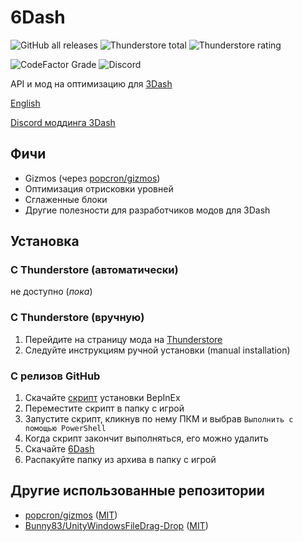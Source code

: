 # 6Dash
![GitHub all releases](https://img.shields.io/github/downloads/cgytrus/SixDash/total?label=загрузки%20с%20GitHub)
![Thunderstore total](https://img.shields.io/badge/dynamic/json?color=yellowgreen&label=загрузки%20с%20Thunderstore&query=%24.total_downloads&url=https%3A%2F%2F3dash.thunderstore.io%2Fapi%2Fexperimental%2Fpackage%2FConfiG%2F6Dash)
![Thunderstore rating](https://img.shields.io/badge/dynamic/json?color=blue&label=рейтинг%20на%20Thunderstore&query=%24.rating_score&url=https%3A%2F%2F3dash.thunderstore.io%2Fapi%2Fexperimental%2Fpackage%2FConfiG%2F6Dash)

![CodeFactor Grade](https://img.shields.io/codefactor/grade/github/cgytrus/SixDash?label=качество%20кода)
![Discord](https://img.shields.io/discord/1013929489882951680?label=чат)

API и мод на оптимизацию для [3Dash](https://delugedrop.itch.io/3dash)

[English](README.md)

[Discord моддинга 3Dash](https://discord.gg/GhJaXmhf6a)

## Фичи
- Gizmos (через [popcron/gizmos](https://github.com/popcron/gizmos))
- Оптимизация отрисковки уровней
- Сглаженные блоки
- Другие полезноcти для разработчиков модов для 3Dash

## Установка
### С Thunderstore (автоматически)
не доступно (*пока*)

### С Thunderstore (вручную)
1. Перейдите на страницу мода на [Thunderstore](https://3dash.thunderstore.io/package/ConfiG/6Dash)
2. Следуйте инструкциям ручной установки (manual installation)

### С релизов GitHub
1. Скачайте [скрипт](https://gist.githubusercontent.com/cgytrus/29085a6bf179893666316a36e1c92bf6/raw/bepinex-installer.ps1) установки BepInEx
2. Переместите скрипт в папку с игрой
3. Запустите скрипт, кликнув по нему ПКМ и выбрав `Выполнить с помощью PowerShell`
4. Когда скрипт закончит выполняться, его можно удалить
5. Скачайте [6Dash](https://github.com/cgytrus/SixDash/releases/latest)
6. Распакуйте папку из архива в папку с игрой

## Другие использованные репозитории
- [popcron/gizmos](https://github.com/popcron/gizmos)
  ([MIT](https://github.com/popcron/gizmos/blob/master/LICENSE))
- [Bunny83/UnityWindowsFileDrag-Drop](https://github.com/Bunny83/UnityWindowsFileDrag-Drop)
  ([MIT](https://github.com/Bunny83/UnityWindowsFileDrag-Drop/blob/master/LICENSE))
